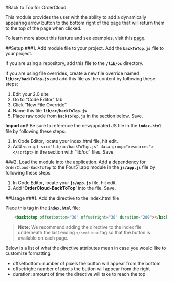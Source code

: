 #Back to Top for OrderCloud

This module provides the user with the ability to add a dynamically appearing arrow button to the bottom right of the page that will return them to the top of the page when clicked.

To learn more about this feature and see examples, visit this [page](https://volition.four51ordercloud.com/store/product/BackToTop).

##Setup
###1. Add module file to your project.
Add the **`backToTop.js`** file to your project.

If you are using a repository, add this file to the **`/lib/oc`** directory.

If you are using file overrides, create a new file override named **`lib/oc/backToTop.js`** and add this file as the content by following these steps:

 1. Edit your 2.0 site
 2. Go to “Code Editor” tab
 3. Click “New File Override”
 4. Name this file **`lib/oc/backToTop.js`**
 5. Place raw code from **`backToTop.js`**  in the section below. Save.

**Important!** Be sure to reference the new/updated JS file in the **`index.html`** file by following these steps:

 1. In Code Editor, locate your index.html file, hit edit. 
 2. Add `<script src="lib/oc/backToTop.js" data-group="resources"></script>` in the section with “lib/oc” files. Save

###2. Load the module into the application.
Add a dependency for `OrderCloud-BackToTop` to the Four51.app module in the **`js/app.js`** file by following these steps. 

 1. In Code Editor, locate your **`js/app.js`** file, hit edit. 
 2. Add **‘OrderCloud-BackToTop’** into the file. Save.


##Usage
###1. Add the directive to the index.html file

Place this tag in the **`index.html`** file: 
```html
    <backtotop offsetbottom="30" offsetright="30" duration="200"></backtotop>
```
>**Note:** We recommend adding the directive to the index file underneath the last ending `</section>` tag so that the button is available on each page.

Below is a list of what the directive attributes mean in case you would like to customize formatting. 

 - offsetbottom: number of pixels the button will appear from the bottom
 - offsetright: number of pixels the button will appear from the right
 - duration: amount of time the directive will take to reach the top
